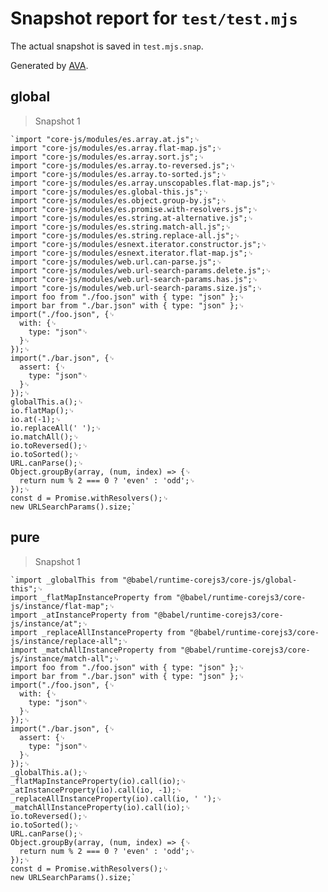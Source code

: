 # Snapshot report for `test/test.mjs`

The actual snapshot is saved in `test.mjs.snap`.

Generated by [AVA](https://avajs.dev).

## global

> Snapshot 1

    `import "core-js/modules/es.array.at.js";␊
    import "core-js/modules/es.array.flat-map.js";␊
    import "core-js/modules/es.array.sort.js";␊
    import "core-js/modules/es.array.to-reversed.js";␊
    import "core-js/modules/es.array.to-sorted.js";␊
    import "core-js/modules/es.array.unscopables.flat-map.js";␊
    import "core-js/modules/es.global-this.js";␊
    import "core-js/modules/es.object.group-by.js";␊
    import "core-js/modules/es.promise.with-resolvers.js";␊
    import "core-js/modules/es.string.at-alternative.js";␊
    import "core-js/modules/es.string.match-all.js";␊
    import "core-js/modules/es.string.replace-all.js";␊
    import "core-js/modules/esnext.iterator.constructor.js";␊
    import "core-js/modules/esnext.iterator.flat-map.js";␊
    import "core-js/modules/web.url.can-parse.js";␊
    import "core-js/modules/web.url-search-params.delete.js";␊
    import "core-js/modules/web.url-search-params.has.js";␊
    import "core-js/modules/web.url-search-params.size.js";␊
    import foo from "./foo.json" with { type: "json" };␊
    import bar from "./bar.json" with { type: "json" };␊
    import("./foo.json", {␊
      with: {␊
        type: "json"␊
      }␊
    });␊
    import("./bar.json", {␊
      assert: {␊
        type: "json"␊
      }␊
    });␊
    globalThis.a();␊
    io.flatMap();␊
    io.at(-1);␊
    io.replaceAll(' ');␊
    io.matchAll();␊
    io.toReversed();␊
    io.toSorted();␊
    URL.canParse();␊
    Object.groupBy(array, (num, index) => {␊
      return num % 2 === 0 ? 'even' : 'odd';␊
    });␊
    const d = Promise.withResolvers();␊
    new URLSearchParams().size;`

## pure

> Snapshot 1

    `import _globalThis from "@babel/runtime-corejs3/core-js/global-this";␊
    import _flatMapInstanceProperty from "@babel/runtime-corejs3/core-js/instance/flat-map";␊
    import _atInstanceProperty from "@babel/runtime-corejs3/core-js/instance/at";␊
    import _replaceAllInstanceProperty from "@babel/runtime-corejs3/core-js/instance/replace-all";␊
    import _matchAllInstanceProperty from "@babel/runtime-corejs3/core-js/instance/match-all";␊
    import foo from "./foo.json" with { type: "json" };␊
    import bar from "./bar.json" with { type: "json" };␊
    import("./foo.json", {␊
      with: {␊
        type: "json"␊
      }␊
    });␊
    import("./bar.json", {␊
      assert: {␊
        type: "json"␊
      }␊
    });␊
    _globalThis.a();␊
    _flatMapInstanceProperty(io).call(io);␊
    _atInstanceProperty(io).call(io, -1);␊
    _replaceAllInstanceProperty(io).call(io, ' ');␊
    _matchAllInstanceProperty(io).call(io);␊
    io.toReversed();␊
    io.toSorted();␊
    URL.canParse();␊
    Object.groupBy(array, (num, index) => {␊
      return num % 2 === 0 ? 'even' : 'odd';␊
    });␊
    const d = Promise.withResolvers();␊
    new URLSearchParams().size;`
